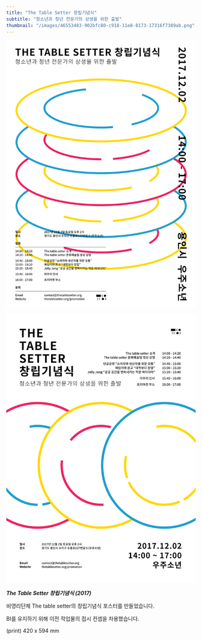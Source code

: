 ```yaml
---
title: "The Table Setter 창립기념식"
subtitle: "청소년과 청년 전문가의 상생을 위한 출발"
thumbnail: "/images/46553483-902bfc80-c918-11e8-8173-17316f7389ab.png"
---
```


![](/images/46553483-902bfc80-c918-11e8-8173-17316f7389ab.webp)

![](/images/46553482-902bfc80-c918-11e8-99c5-7b6ba44fec2d.webp)

_**The Table Setter 창립기념식 (2017)**_

비영리단체 The table setter의 창립기념식 포스터를 만들었습니다.

BI를 유지하기 위해 이전 작업물의 접시 컨셉을 차용했습니다.

(print) 420 x 594 mm
